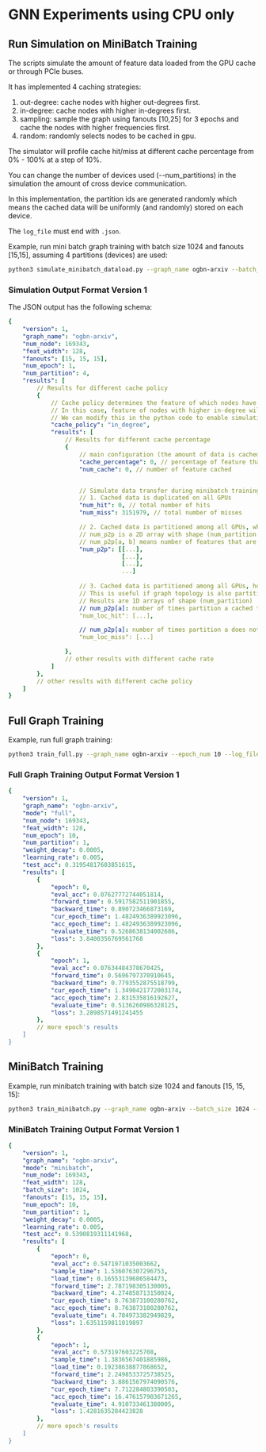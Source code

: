 # GNN Experiments using CPU only

## Run Simulation on MiniBatch Training
The scripts simulate the amount of feature data loaded from the GPU cache or through PCIe buses.

It has implemented 4 caching strategies:
1. out-degree: cache nodes with higher out-degrees first.
2. in-degree: cache nodes with higher in-degrees first.
3. sampling: sample the graph using fanouts [10,25] for 3 epochs and cache the nodes with higher frequencies first.
4. random: randomly selects nodes to be cached in gpu.

The simulator will profile cache hit/miss at different cache percentage from 0% - 100% at a step of 10%.

You can change the number of devices used (--num_partitions) in the simulation the amount of cross device communication.

In this implementation, the partition ids are generated randomly which means the cached data will be uniformly (and randomly) stored on each device.

The `log_file` must end with `.json`.

Example, run mini batch graph training with batch size 1024 and fanouts [15,15], assuming 4 partitions (devices) are used:
```bash
python3 simulate_minibatch_dataload.py --graph_name ogbn-arxiv --batch_size 1024 --fanouts 15,15 --num_partition=4 --log_file log.json --data_dir YOUR_DATASET_DIR
```

### Simulation Output Format Version 1
The JSON output has the following schema:

```yaml
{
    "version": 1,
    "graph_name": "ogbn-arxiv",
    "num_node": 169343,
    "feat_width": 128,
    "fanouts": [15, 15, 15],
    "num_epoch": 1,
    "num_partition": 4,
    "results": [
        // Results for different cache policy
        {
            // Cache policy determines the feature of which nodes have priority to be cached in GPU memory
            // In this case, feature of nodes with higher in-degree will be cached first
            // We can modify this in the python code to enable simulating more caching strategies
            "cache_policy": "in_degree",
            "results": [
                // Results for different cache percentage
                {
                    // main configuration (the amount of data is cached in GPU memory, the rest is on CPU memory)
                    "cache_percentage": 0, // percentage of feature that is cached in GPU memory
                    "num_cache": 0, // number of feature cached


                    // Simulate data transfer during minibatch training
                    // 1. Cached data is duplicated on all GPUs
                    "num_hit": 0, // total number of hits
                    "num_miss": 3151979, // total number of misses

                    // 2. Cached data is partitioned among all GPUs, which can fetch data from each other
                    // num_p2p is a 2D array with shape (num_partition x num_partition)
                    // num_p2p[a, b] means number of features that are transfered from b to a
                    "num_p2p": [[...],
                                [...],
                                [...],
                                ...] 
                    
                    // 3. Cached data is partitioned among all GPUs, however they cannot fetch data from each other
                    // This is useful if graph topology is also partitioned during minibatch training and each gpu can only access its local graph and feature data.
                    // Results are 1D arrays of shape (num_partition)
                    // num_p2p[a]: number of times partition a cached the required data
                    "num_loc_hit": [...], 

                    // num_p2p[a]: number of times partition a does not cache the required data
                    "num_loc_miss": [...] 

                }, 
                // other results with different cache rate
            ]
        }, 
        // other results with different cache policy
    ]
}
```

## Full Graph Training
Example, run full graph training:
```bash
python3 train_full.py --graph_name ogbn-arxiv --epoch_num 10 --log_file log.json --data_dir YOUR_DATASET_DIR
```

### Full Graph Training Output Format Version 1

```yaml
{
    "version": 1,
    "graph_name": "ogbn-arxiv",
    "mode": "full",
    "num_node": 169343,
    "feat_width": 128,
    "num_epoch": 10,
    "num_partition": 1,
    "weight_decay": 0.0005,
    "learning_rate": 0.005,
    "test_acc": 0.31954817603851615,
    "results": [
        {
            "epoch": 0,
            "eval_acc": 0.07627772744051814,
            "forward_time": 0.5917582511901855,
            "backward_time": 0.890723466873169,
            "cur_epoch_time": 1.4824936389923096,
            "acc_epoch_time": 1.4824936389923096,
            "evaluate_time": 0.5268638134002686,
            "loss": 3.8400356769561768
        },
        {
            "epoch": 1,
            "eval_acc": 0.07634484378670425,
            "forward_time": 0.5696797370910645,
            "backward_time": 0.7793552875518799,
            "cur_epoch_time": 1.3490421772003174,
            "acc_epoch_time": 2.831535816192627,
            "evaluate_time": 0.5136260986328125,
            "loss": 3.2898571491241455
        },
        // more epoch's results
    ]
}
```

## MiniBatch Training

Example, run minibatch training with batch size 1024 and fanouts [15, 15, 15]:
```bash
python3 train_minibatch.py --graph_name ogbn-arxiv --batch_size 1024 --fanouts 15,15,15 --data_dir YOUR_DATASET_DIR
```

### MiniBatch Training Output Format Version 1

```yaml
{
    "version": 1,
    "graph_name": "ogbn-arxiv",
    "mode": "minibatch",
    "num_node": 169343,
    "feat_width": 128,
    "batch_size": 1024,
    "fanouts": [15, 15, 15],
    "num_epoch": 10,
    "num_partition": 1,
    "weight_decay": 0.0005,
    "learning_rate": 0.005,
    "test_acc": 0.5390819311141968,
    "results": [
        {
            "epoch": 0,
            "eval_acc": 0.5471971035003662,
            "sample_time": 1.536076307296753,
            "load_time": 0.16553139686584473,
            "forward_time": 2.787198305130005,
            "backward_time": 4.274858713150024,
            "cur_epoch_time": 8.763873100280762,
            "acc_epoch_time": 8.763873100280762,
            "evaluate_time": 4.784973382949829,
            "loss": 1.6351159811019897
        },
        {
            "epoch": 1,
            "eval_acc": 0.573197603225708,
            "sample_time": 1.3836567401885986,
            "load_time": 0.19238638877868652,
            "forward_time": 2.2498533725738525,
            "backward_time": 3.8861567974090576,
            "cur_epoch_time": 7.712284803390503,
            "acc_epoch_time": 16.476157903671265,
            "evaluate_time": 4.910733461380005,
            "loss": 1.4281635284423828
        }, 
        // more epoch's results
    ]
}
```